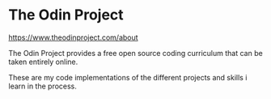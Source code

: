 # The Odin Project 

https://www.theodinproject.com/about

The Odin Project provides a free open source coding curriculum that can be taken entirely online.

These are my code implementations of the different projects and skills i learn in the process.
